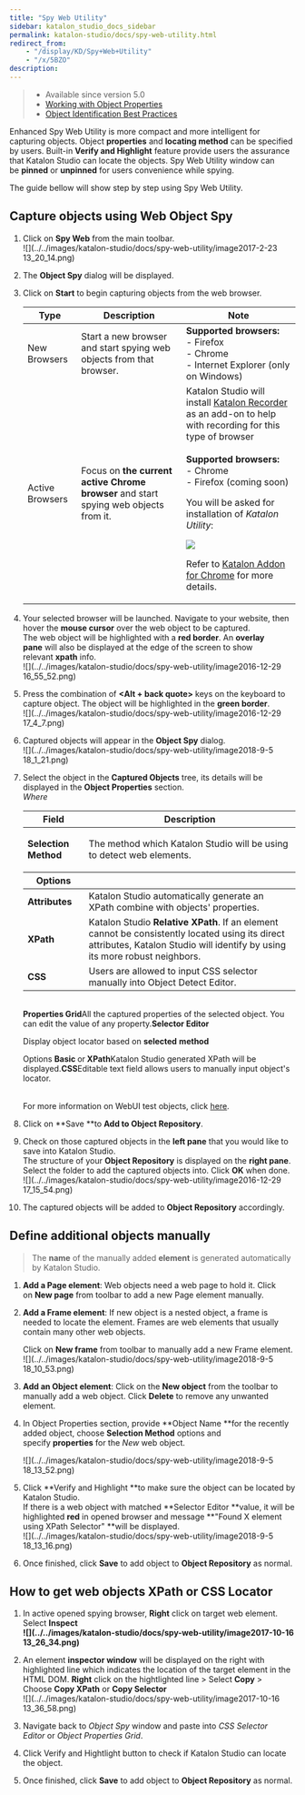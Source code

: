 ```yaml
---
title: "Spy Web Utility" 
sidebar: katalon_studio_docs_sidebar
permalink: katalon-studio/docs/spy-web-utility.html 
redirect_from:
    - "/display/KD/Spy+Web+Utility"
    - "/x/5BZO"
description: 
---
```

> *   Available since version 5.0
> *   [Working with Object Properties](/x/ZxlO)
> *   [Object Identification Best Practices](/display/KD/Optimizing+Object+Identification+and+Tools)

Enhanced Spy Web Utility is more compact and more intelligent for capturing objects. Object **properties** and **locating method** can be specified by users. Built-in **Verify and Highlight** feature provide users the assurance that Katalon Studio can locate the objects. Spy Web Utility window can be **pinned** or **unpinned** for users convenience while spying.

The guide bellow will show step by step using Spy Web Utility.

Capture objects using Web Object Spy
------------------------------------

1.  Click on **Spy Web** from the main toolbar.  
    ![](../../images/katalon-studio/docs/spy-web-utility/image2017-2-23 13_20_14.png)  
      
    
2.  The **Object Spy** dialog will be displayed.  
      
    
3.  Click on **Start** to begin capturing objects from the web browser.
    
    <table><thead><tr><th>Type</th><th>Description</th><th>Note</th></tr></thead><tbody><tr><td>New Browsers</td><td>Start a new browser and start spying web objects from that browser.</td><td><strong>Supported browsers:</strong><br>- Firefox<br>- Chrome<br>- Internet Explorer (only on Windows)</td></tr><tr><td>Active Browsers</td><td>Focus on <strong>the current active Chrome browser</strong> and start spying web objects from it.</td><td>Katalon Studio will install <a class="external-link" href="https://chrome.google.com/webstore/detail/katalon-recorder-selenium/ljdobmomdgdljniojadhoplhkpialdid" rel="nofollow">Katalon Recorder</a> as an add-on to help with recording for this type of browser<br><br><strong>Supported browsers:</strong><br>- Chrome<br>- Firefox (coming soon)<p>You will be asked for installation of <em>Katalon Utility</em>:</p><p><img src="../../images/katalon-studio/docs/spy-web-utility/image2017-2-23 11_54_29.png"></p><p>Refer to <a href="/display/KD/Katalon+Addon+for+Chrome">Katalon Addon for Chrome</a> for more details.</p></td></tr></tbody></table>
    
4.  Your selected browser will be launched. Navigate to your website, then hover the **mouse cursor** over the web object to be captured.  
    The web object will be highlighted with a **red border**. An **overlay pane** will also be displayed at the edge of the screen to show relevant **xpath** info.  
    ![](../../images/katalon-studio/docs/spy-web-utility/image2016-12-29 16_55_52.png)  
      
    
5.  Press the combination of **<Alt + back quote>** keys on the keyboard to capture object. The object will be highlighted in the **green border**.   
    ![](../../images/katalon-studio/docs/spy-web-utility/image2016-12-29 17_4_7.png)  
      
    
6.  Captured objects will appear in the **Object Spy** dialog.  
    ![](../../images/katalon-studio/docs/spy-web-utility/image2018-9-5 18_1_21.png)  
      
    
7.  Select the object in the **Captured Objects** tree, its details will be displayed in the **Object Properties** section.   
    _Where_
    
    <table><thead><tr><th>Field</th><th>Description</th></tr></thead><tbody><tr><td><strong>Selection Method</strong></td><td><p>The method which Katalon Studio will be using to detect web elements.</p><thead><tr><th>Options</th><th>&nbsp;</th></tr></thead><tbody><tr><td><strong>Attributes</strong></td><td>Katalon Studio automatically generate an XPath combine with objects' properties.</td></tr><tr><td><strong>XPath</strong></td><td>Katalon Studio <strong>Relative XPath</strong>. If an element cannot be consistently located using its direct attributes, Katalon Studio will identify by using its more robust neighbors.</td></tr><tr><td><strong>CSS</strong></td><td>Users are allowed to input CSS selector manually into Object Detect Editor.</td></tr></tbody><table></table></td></tr><tr><td><strong>Properties Grid</strong></td><td>All the captured properties of the selected object. You can edit the value of any property.</td></tr><tr><td><strong>Selector Editor</strong></td><td><p>Display object locator based on <strong>selected</strong> <strong>method</strong></p><thead><tr><th>Options</th><th>&nbsp;</th></tr></thead><tbody><tr><td><strong>Basic </strong>or<strong> XPath</strong></td><td>Katalon Studio generated XPath will be displayed.</td></tr><tr><td><strong>CSS</strong></td><td>Editable text field allows users to manually input object's locator.</td></tr></tbody><table></table></td></tr></tbody></table>
    
    For more information on WebUI test objects, click [here](/x/tQTR). 
    
8.  Click on **Save **to **Add **to** Object Repository**.  
      
    
9.  Check on those captured objects in the **left pane** that you would like to save into Katalon Studio.   
    The structure of your **Object Repository** is displayed on the **right pane**. Select the folder to add the captured objects into. Click **OK** when done.  
    ![](../../images/katalon-studio/docs/spy-web-utility/image2016-12-29 17_15_54.png)  
      
    
10.  The captured objects will be added to **Object Repository** accordingly.

Define additional objects manually
----------------------------------

> The **name** of the manually added **element** is generated automatically by Katalon Studio.

1.  **Add a Page element**: Web objects need a web page to hold it. Click on **New page** from toolbar to add a new Page element manually.  
      
    
2.  **Add a Frame element**: If new object is a nested object, a frame is needed to locate the element. Frames are web elements that usually contain many other web objects. 
    
    Click on **New frame** from toolbar to manually add a new Frame element.  
    ![](../../images/katalon-studio/docs/spy-web-utility/image2018-9-5 18_10_53.png)
    
3.  **Add an Object element**: Click on the **New object** from the toolbar to manually add a web object. Click **Delete** to remove any unwanted element.   
      
    
4.  In Object Properties section, provide **Object Name **for the recently added object, choose **Selection Method** options and specify **properties** for the _New_ web object.
    
    ![](../../images/katalon-studio/docs/spy-web-utility/image2018-9-5 18_13_52.png)  
      
    
5.  Click **Verify and Highlight **to make sure the object can be located by Katalon Studio.   
    If there is a web object with matched **Selector Editor **value, it will be highlighted **red** in opened browser and message **"Found X element using XPath Selector" **will be displayed.    
    ![](../../images/katalon-studio/docs/spy-web-utility/image2018-9-5 18_13_16.png)  
      
    
6.  Once finished, click **Save** to add object to **Object Repository** as normal.
    

How to get web objects XPath or CSS Locator
-------------------------------------------

1.  In active opened spying browser, **Right** click on target web element. Select **Inspect**  
    **![](../../images/katalon-studio/docs/spy-web-utility/image2017-10-16 13_26_34.png)**  
      
    
2.  An element **inspector window** will be displayed on the right with highlighted line which indicates the location of the target element in the HTML DOM. **Right** click on the hightlighted line > Select **Copy** \> Choose **Copy XPath** or **Copy Selector**  
    ![](../../images/katalon-studio/docs/spy-web-utility/image2017-10-16 13_36_58.png)  
      
    
3.  Navigate back to _Object Spy_ window and paste into _CSS Selector Editor_ or _Object Properties Grid_.   
      
    
4.  Click Verify and Hightlight button to check if Katalon Studio can locate the object.  
      
    
5.  Once finished, click **Save** to add object to **Object Repository** as normal.